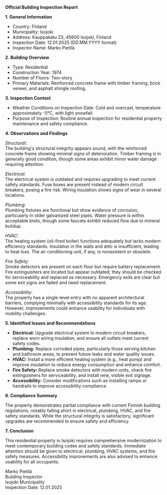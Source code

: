 **Official Building Inspection Report**

**1. General Information**

- Country: Finland  
- Municipality: Isojoki  
- Address: Kauppakatu 23, 45600 Isojoki, Finland  
- Inspection Date: 12.01.2025 (DD.MM.YYYY format)  
- Inspector Name: Marko Pietilä

**2. Building Overview**

- Type: Residential  
- Construction Year: 1974  
- Number of Floors: Two-story  
- Primary Materials: Reinforced concrete frame with timber framing, brick veneer, and asphalt shingle roofing.

**3. Inspection Context**

- Weather Conditions on Inspection Date: Cold and overcast, temperature approximately -5°C, with light snowfall.  
- Purpose of Inspection: Routine annual inspection for residential property maintenance and safety compliance.

**4. Observations and Findings**

*Structural:*  
The building's structural integrity appears sound, with the reinforced concrete frame showing minimal signs of deterioration. Timber framing is in generally good condition, though some areas exhibit minor water damage requiring attention.

*Electrical:*  
The electrical system is outdated and requires upgrading to meet current safety standards. Fuse boxes are present instead of modern circuit breakers, posing a fire risk. Wiring insulation shows signs of wear in several locations.

*Plumbing:*  
Plumbing fixtures are functional but show evidence of corrosion, particularly in older galvanized steel pipes. Water pressure is within acceptable limits, though some faucets exhibit reduced flow due to mineral buildup.

*HVAC:*  
The heating system (oil-fired boiler) functions adequately but lacks modern efficiency standards. Insulation in the walls and attic is insufficient, leading to heat loss. The air conditioning unit, if any, is nonexistent or obsolete.

*Fire Safety:*  
Smoke detectors are present on each floor but require battery replacement. Fire extinguishers are located but appear outdated; they should be checked for serviceability and replaced as necessary. Emergency exits are clear but some exit signs are faded and need replacement.

*Accessibility:*  
The property has a single-level entry with no apparent architectural barriers, complying minimally with accessibility standards for its age. However, improvements could enhance usability for individuals with mobility challenges.

**5. Identified Issues and Recommendations**

- **Electrical:** Upgrade electrical system to modern circuit breakers, replace worn wiring insulation, and ensure all outlets meet current safety codes.
- **Plumbing:** Replace corroded pipes, particularly those serving kitchen and bathroom areas, to prevent future leaks and water quality issues.
- **HVAC:** Install a more efficient heating system (e.g., heat pump) and improve insulation to reduce energy consumption and enhance comfort.
- **Fire Safety:** Replace smoke detectors with modern units, check fire extinguishers for serviceability, and install new, visible exit signage.
- **Accessibility:** Consider modifications such as installing ramps or handrails to improve accessibility compliance.

**6. Compliance Summary**

The property demonstrates partial compliance with current Finnish building regulations, notably falling short in electrical, plumbing, HVAC, and fire safety standards. While the structural integrity is satisfactory, significant upgrades are recommended to ensure safety and efficiency.

**7. Conclusion**

This residential property in Isojoki requires comprehensive modernization to meet contemporary building codes and safety standards. Immediate attention should be given to electrical, plumbing, HVAC systems, and fire safety measures. Accessibility improvements are also advised to enhance usability for all occupants. 

Marko Pietilä  
Building Inspector  
Isojoki Municipality  
Inspection Date: 12.01.2025